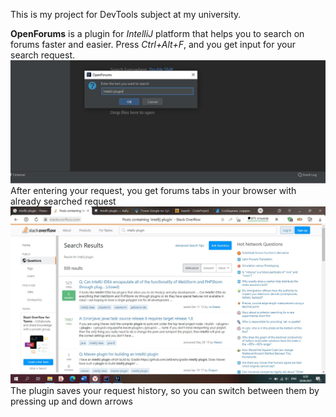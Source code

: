 This is my project for DevTools subject at my university.

**OpenForums** is a plugin for *IntelliJ* platform that helps you to search on forums faster and easier.
Press *Ctrl+Alt+F*, and you get input for your search request.
![Альтернативный текст](./readme%20pics/pic1.png)
After entering your request, you get forums tabs in your browser with already searched request
![Альтернативный текст](./readme%20pics/pic2.png)
The plugin saves your request history, so you can switch between them by pressing up and down arrows 